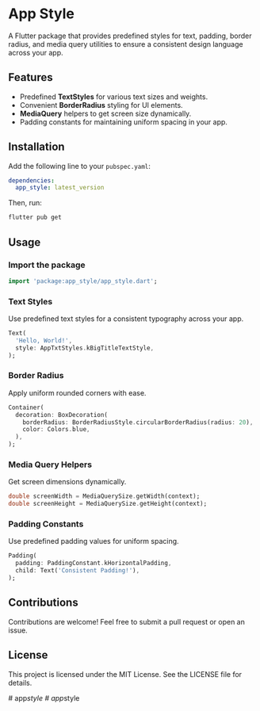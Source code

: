 # App Style

A Flutter package that provides predefined styles for text, padding, border radius, and media query utilities to ensure a consistent design language across your app.

## Features
- Predefined **TextStyles** for various text sizes and weights.
- Convenient **BorderRadius** styling for UI elements.
- **MediaQuery** helpers to get screen size dynamically.
- Padding constants for maintaining uniform spacing in your app.

## Installation

Add the following line to your `pubspec.yaml`:

```yaml
dependencies:
  app_style: latest_version
```

Then, run:

```sh
flutter pub get
```

## Usage

### Import the package

```dart
import 'package:app_style/app_style.dart';
```

### Text Styles
Use predefined text styles for a consistent typography across your app.

```dart
Text(
  'Hello, World!',
  style: AppTxtStyles.kBigTitleTextStyle,
);
```

### Border Radius
Apply uniform rounded corners with ease.

```dart
Container(
  decoration: BoxDecoration(
    borderRadius: BorderRadiusStyle.circularBorderRadius(radius: 20),
    color: Colors.blue,
  ),
);
```

### Media Query Helpers
Get screen dimensions dynamically.

```dart
double screenWidth = MediaQuerySize.getWidth(context);
double screenHeight = MediaQuerySize.getHeight(context);
```

### Padding Constants
Use predefined padding values for uniform spacing.

```dart
Padding(
  padding: PaddingConstant.kHorizontalPadding,
  child: Text('Consistent Padding!'),
);
```

## Contributions
Contributions are welcome! Feel free to submit a pull request or open an issue.

## License
This project is licensed under the MIT License. See the LICENSE file for details.

#   a p p _ s t y l e  
 #   a p p _ s t y l e  
 